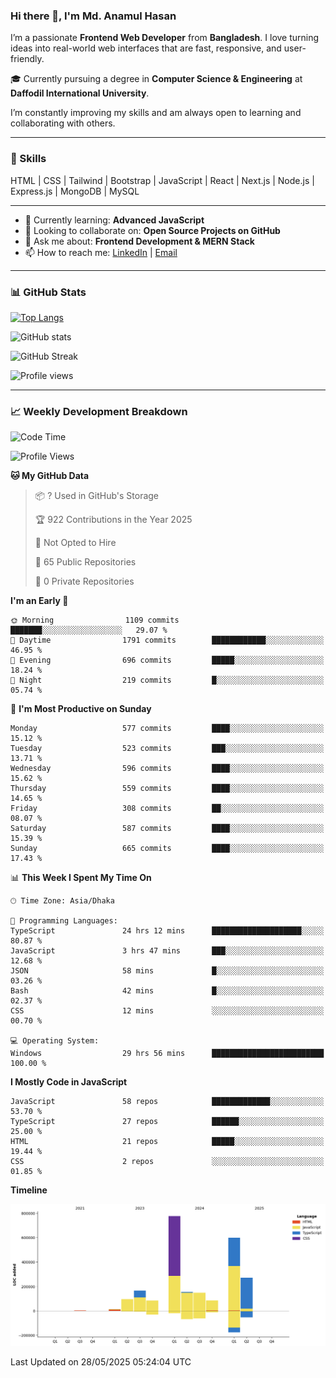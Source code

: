 ### Hi there 👋, I'm Md. Anamul Hasan

I’m a passionate **Frontend Web Developer** from **Bangladesh**. I love turning ideas into real-world web interfaces that are fast, responsive, and user-friendly.

🎓 Currently pursuing a degree in **Computer Science & Engineering** at **Daffodil International University**.

I’m constantly improving my skills and am always open to learning and collaborating with others.

---

### 🚀 Skills
HTML | CSS | Tailwind | Bootstrap | JavaScript | React | Next.js | Node.js | Express.js | MongoDB | MySQL 

---

- 🌱 Currently learning: **Advanced JavaScript**
- 👯 Looking to collaborate on: **Open Source Projects on GitHub**
- 💬 Ask me about: **Frontend Development & MERN Stack**
- 📫 How to reach me: [LinkedIn](https://www.linkedin.com/in/mdanamulhasan201) | [Email](mailto:anamulhasan3625@gmail.com)

---

### 📊 GitHub Stats

[![Top Langs](https://github-readme-stats.vercel.app/api/top-langs/?username=mdanamulhasan201&layout=compact)](https://github.com/anuraghazra/github-readme-stats)

![GitHub stats](https://github-readme-stats.vercel.app/api?username=mdanamulhasan201&show_icons=true&count_private=true&theme=tokyonight)

![GitHub Streak](https://streak-stats.demolab.com?user=mdanamulhasan201&theme=tokyonight)

![Profile views](https://gpvc.arturio.dev/mdanamulhasan201)

---

### 📈 Weekly Development Breakdown

<!--START_SECTION:waka-->
![Code Time](http://img.shields.io/badge/Code%20Time-180%20hrs%2049%20mins-blue)

![Profile Views](http://img.shields.io/badge/Profile%20Views-0-blue)

**🐱 My GitHub Data** 

> 📦 ? Used in GitHub's Storage 
 > 
> 🏆 922 Contributions in the Year 2025
 > 
> 🚫 Not Opted to Hire
 > 
> 📜 65 Public Repositories 
 > 
> 🔑 0 Private Repositories 
 > 
**I'm an Early 🐤** 

```text
🌞 Morning                1109 commits        ███████░░░░░░░░░░░░░░░░░░   29.07 % 
🌆 Daytime                1791 commits        ████████████░░░░░░░░░░░░░   46.95 % 
🌃 Evening                696 commits         █████░░░░░░░░░░░░░░░░░░░░   18.24 % 
🌙 Night                  219 commits         █░░░░░░░░░░░░░░░░░░░░░░░░   05.74 % 
```
📅 **I'm Most Productive on Sunday** 

```text
Monday                   577 commits         ████░░░░░░░░░░░░░░░░░░░░░   15.12 % 
Tuesday                  523 commits         ███░░░░░░░░░░░░░░░░░░░░░░   13.71 % 
Wednesday                596 commits         ████░░░░░░░░░░░░░░░░░░░░░   15.62 % 
Thursday                 559 commits         ████░░░░░░░░░░░░░░░░░░░░░   14.65 % 
Friday                   308 commits         ██░░░░░░░░░░░░░░░░░░░░░░░   08.07 % 
Saturday                 587 commits         ████░░░░░░░░░░░░░░░░░░░░░   15.39 % 
Sunday                   665 commits         ████░░░░░░░░░░░░░░░░░░░░░   17.43 % 
```


📊 **This Week I Spent My Time On** 

```text
🕑︎ Time Zone: Asia/Dhaka

💬 Programming Languages: 
TypeScript               24 hrs 12 mins      ████████████████████░░░░░   80.87 % 
JavaScript               3 hrs 47 mins       ███░░░░░░░░░░░░░░░░░░░░░░   12.68 % 
JSON                     58 mins             █░░░░░░░░░░░░░░░░░░░░░░░░   03.26 % 
Bash                     42 mins             █░░░░░░░░░░░░░░░░░░░░░░░░   02.37 % 
CSS                      12 mins             ░░░░░░░░░░░░░░░░░░░░░░░░░   00.70 % 

💻 Operating System: 
Windows                  29 hrs 56 mins      █████████████████████████   100.00 % 
```

**I Mostly Code in JavaScript** 

```text
JavaScript               58 repos            █████████████░░░░░░░░░░░░   53.70 % 
TypeScript               27 repos            ██████░░░░░░░░░░░░░░░░░░░   25.00 % 
HTML                     21 repos            █████░░░░░░░░░░░░░░░░░░░░   19.44 % 
CSS                      2 repos             ░░░░░░░░░░░░░░░░░░░░░░░░░   01.85 % 
```



**Timeline**

![Lines of Code chart](https://raw.githubusercontent.com/mdanamulhasan201/mdanamulhasan201/main/assets/bar_graph.png)


 Last Updated on 28/05/2025 05:24:04 UTC
<!--END_SECTION:waka-->

